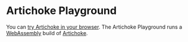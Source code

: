 # Artichoke Playground

You can [try Artichoke in your browser](https://www.artichoke.run). The
Artichoke Playground runs a [WebAssembly](https://webassembly.org/) build of
[Artichoke](https://github.com/artichoke/artichoke).
